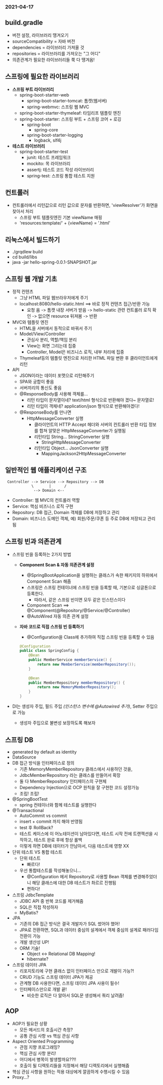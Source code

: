 ### 2021-04-17

## build.gradle
- 버전 설정, 라이브러리 땡겨오기
- sourceCompatibility = 자바 버전
- dependencies = 라이브러리 가져올 것
- repositories = 라이브러리를 가져오는 "그 어디"
- 의존관계가 필요한 라이브러리들 쭉 다 땡겨옴!

## 스프링에 필요한 라이브러리
- __스프링 부트 라이브러리__
    - spring-boot-starter-web
        - spring-boot-starter-tomcat: 톰캣(웹서버)
        - spring-webmvc: 스프링 웹 MVC
    - spring-boot-starter-thymeleaf: 타임리프 템플릿 엔진
    - spring-boot-starter: 스프링 부트 + 스프링 코어 + 로깅
        - spring-boot
            - spring-core
        - spring-boot-starter-logging
            - logback, slf4j
- __테스트 라이브러리__
    - spring-boot-starter-test
        - junit: 테스트 프레임워크
        - mockito: 목 라이브러리
        - assertj: 테스트 코드 작성 라이브러리
        - spring-test: 스프링 통합 테스트 지원

## 컨트롤러
- 컨트롤러에서 리턴값으로 리턴 값으로 문자를 반환하면, 'viewResolver'가 화면을 찾아서 처리
    - 스프링 부트 템플릿엔진 기본 viewName 매핑
    - 'resources:template/' + {viewName} = '.html'
    
## 리눅스에서 빌드하기
- ./grqdlew build
- cd build/libs
- java -jar hello-spring-0.0.1-SNAPSHOT.jar

## 스프링 웹 개발 기초
- 정적 컨텐츠
    - 그냥 HTML 파일 웹브라우저에게 주기
    - localhost:8080/hello-static.html ==> 바로 정적 컨텐츠 접근/반환 가능
        - 요청 옴 -> 톰캣 내장 서버가 받음 -> hello-static 관련 컨트롤러 로직 확인 -> 없으면 resource 뒤져봄 -> 반환
- MVC와 템플릿 엔진
    - HTML을 서버에서 동적으로 바꿔서 주기
    - Model/View/Controller
        - 관심사 분리, 역할/책임 분리
        - View는 화면 그리는데 집중
        - Controller, Model은 비즈니스 로직, 내부 처리에 집중
    - Thymeleaf등의 템플릿 엔진으로 처리한 HTML 파일 변환 후 클라이언트에게 리턴
- API
    - JSON이라는 데이터 포맷으로 리턴해주기
    - SPA와 궁합이 좋음
    - 서버끼리의 통신도 좋음
    - @ResponseBody를 사용해 객체를...
        - 리턴 타입이 문자열이네? text/html 형식으로 반환해야 겠다~ 문자열로!
        - 리턴 타입이 객체네? application/json 형식으로 반환해야겠다!
    - @ResponseBody를 만나면
        - HttpMessageConverter 실행
            - 클라이언트의 HTTP Accept 헤더와 서버의 컨트롤러 반환 타입 정보를 합쳐 알맞은 HttpMessageConverter가 실행됨
            - 리턴타입 String... StringConverter 실행
                - StringHttpMessageConverter
            - 리턴타입 Object... JsonConverter 실행
                - MappingJackson2HttpMessageConverter

## 일반적인 웹 애플리케이션 구조
```
 Controller --> Service --> Repository --> DB
            \       |      /   
             --> Domain <--
```
- Controller: 웹 MVC의 컨트롤러 역할
- Service: 핵심 비즈니스 로직 구현
- Repository: DB 접근, Domain 객체를 DB에 저장하고 관리
- Domain: 비즈니스 도메인 객체, 예) 회원/주문/쿠폰 등 주로 DB에 저장되고 관리 됨

## 스프링 빈과 의존관계
- 스프링 빈을 등록하는 2가지 방법
    - __Component Scan & 자동 의존관계 설정__
        - @SpringBootApplication을 실행하는 클래스가 속한 패키지의 하위에서 Component Scan 해줌
        - 스프링은 스프링 컨테이너에 스프링 빈을 등록할 때, 기본으로 싱글톤으로 등록한다. 
            - 따라서, 같은 스프링 빈이면 모두 같은 인스턴스이다
        - Component Scan ==> @Component(@Repository/@Service/@Controller)
        - @AutoWired 자동 의존 관계 설정
    
    - __자바 코드로 직접 스프링 빈 등록하기__
        - @Configuration을 Class에 추가하여 직접 스프링 빈을 등록할 수 있음
        ```java
        @Configuration
        public class SpringConfig {
            @Bean
            public MemberService memberService() {
                return new MemberService(memberRepository());
            }
            
            @Bean
            public MemberRepository memberRepository() {
                return new MemoryMemberRepository();
            }   
        }
        ```

- DI는 생성자 주입, 필드 주입 *(인스턴스 변수에 @Autowired 추가)*, Setter 주입으로 가능
    - 생성자 주입으로 불변성 보장하도록 해보자

## 스프링 DB
- generated by default as identity
- DataSource
- DB 접근 방식을 인터페이스로 정의
    - 기존 MemoryMemberRepository 클래스에서 사용하던 것을,
    - JdbcMemberRepository 라는 클래스를 만들어서 확장
    - 둘 다 MemberRepository 인터페이스의 구현체
    - Dependency Injection으로 OCP 원칙을 잘 구현한 코드 설정가능
    - 조립! 조립!
- @SpringBootTest
    - spring 컨테이너와 함께 테스트를 실행한다
- @Transactional
    - AutoCommit vs commit
    - insert + commit 까지 해야 반영됨
    - test 후 RollBack?
    - 테스트 케이스에 이 어노테이션이 남아있다면, 테스트 시작 전에 트랜잭션을 시작하고, 테스트 완료 후에 항상 롤백
    - 이렇게 하면 DB에 데이터가 안남아서, 다음 테스트에 영향 XX
- 단위 테스트 VS 통합 테스트
    - 단위 테스트
        - 빠르다!
    - 우선 통합테스트를 작성해놓으니...
        - @Configuration 에서 Repository로 사용할 Bean 객체를 변경해주었더니 해당 클래스에 대한 DB 테스트가 촤르르 진행됨
        - 편하다!
- 스프링 JdbcTemplate
    - JDBC API 중 반복 코드를 제거해줌
    - SQL은 직접 작성하자
    - MyBatis?
- JPA
    - 기존의 DB 접근 방식은 결국 개발자가 SQL 썼어야 했어!
    - JPA로 전환하면, SQL과 데이터 중심의 설계에서 객체 중심의 설계로 패러다임 전환이 가능
    - 개발 생산성 UP!
    - ORM 기술!
        - Object <-> Relational DB Mapping!
        - hibernate?
- 스프링 데이터 JPA
    - 리포지토리에 구현 클래스 없이 인터페이스 만으로 개발이 가능?!
    - CRUD 기능도 스프링 데이터 JPA가 제공
    - 관계형 DB 사용한다면, 스프링 데이터 JPA 사용이 필수!
    - 인터페이스만으로 개발 끝!
        - 비슷한 로직은 다 알아서 SQL문 생성해서 쿼리 날려줌!
        
## AOP
- AOP가 필요한 상황
    - 모든 메서드의 호출시간 측정?
    - 공통 관심 사항 vs 핵심 관심 사항
- Aspect Oriented Programming
    - 관점 지향 프로그래밍?
    - 핵심 관심 사항 분리!
    - 어디에서 병목이 발생할까요??!!
    - 호출이 될 디렉토리들을 지정해서 해당 디렉토리에서 실행해줌
- 핵심 관심 사항을 원하는 적용 대상에게 깔끔하게 수행시킬 수 있음
- Proxy...?